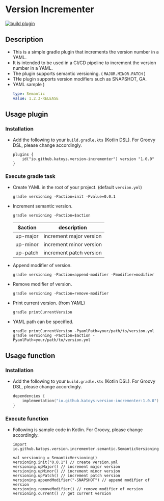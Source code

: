 # Version Incrementer

[![build plugin](https://github.com/katoys/version-incrementer/actions/workflows/build-plugin.yml/badge.svg?branch=main)](https://github.com/katoys/version-incrementer/actions/workflows/build-plugin.yml)

## Description

- This is a simple gradle plugin that increments the version number in a YAML.
- It is intended to be used in a CI/CD pipeline to increment the version number in a YAML.
- The plugin supports semantic versioning. ( `MAJOR.MINOR.PATCH` )
- THe plugin supports version modifiers such as SNAPSHOT, GA.
- YAML sample )
  ```yaml
  type: Semantic
  value: 1.2.3-RELEASE
  ```

## Usage plugin

### Installation

- Add the following to your `build.gradle.kts` (Kotlin DSL). For Groovy DSL, please change accordingly.
    ```
    plugins {
        id("io.github.katoys.version-incrementer") version "1.0.0"
    }
    ```

### Execute gradle task

- Create YAML in the root of your project. (default `version.yml`)
    ```console
    gradle versioning -Paction=init -Pvalue=0.0.1
    ```
- Increment semantic version.
    ```console
    gradle versioning -Paction=$action
    ```
  | $action       | description             |
  |---------------|-------------------------|
  | up-major      | increment major version |
  | up-minor      | increment minor version |
  | up-patch      | increment patch version |
- Append modifier of version.
    ```console
    gradle versioning -Paction=append-modifier -Pmodifier=modifier
    ```
- Remove modifier of version.
    ```console
    gradle versioning -Paction=remove-modifier
    ```
- Print current version. (from YAML)
    ```console
    gradle printCurrentVersion
    ```
- YAML path can be specified.
    ```console
    gradle printCurrentVersion -PyamlPath=your/path/to/version.yml
    gradle versioning -Paction=$action -PyamlPath=your/path/to/version.yml
    ```

## Usage function

### Installation

- Add the following to your `build.gradle.kts` (Kotlin DSL). For Groovy DSL, please change accordingly.
    ```build.gradle.kts
    dependencies {
        implementation("io.github.katoys:version-incrementer:1.0.0")
    }
    ```

### Execute function

- Following is sample code in Kotlin. For Groovy, please change accordingly.
  ```
  import io.github.katoys.version.incrementer.semantic.SemanticVersioning
  ```
  ```
  val versioning = SemanticVersioning()
  versioning.init("0.0.1") // create version.yml
  versioning.upMajor() // increment major version
  versioning.upMinor() // increment minor version
  versioning.upPatch() // increment patch version
  versioning.appendModifier("-SNAPSHOT") // append modifier of version
  versioning.removeModifier() // remove modifier of version
  versioning.current() // get current version
  ```
